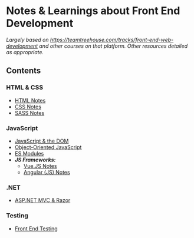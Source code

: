 # Notes & Learnings about Front End Development
*Largely based on https://teamtreehouse.com/tracks/front-end-web-development and other courses on that platform. Other resources detailed as appropriate.*

## Contents

### HTML & CSS
- [HTML Notes](https://github.com/minkaotic/front-end-notes/blob/master/HTML-Notes.md)
- [CSS Notes](https://github.com/minkaotic/front-end-notes/blob/master/CSS-Notes.md)
- [SASS Notes](https://github.com/minkaotic/front-end-notes/blob/master/SASS-Notes.md)

### JavaScript
- [JavaScript & the DOM](https://github.com/minkaotic/front-end-notes/blob/master/Javascript-and-the-DOM.md)
- [Object-Oriented JavaScript](https://github.com/minkaotic/front-end-notes/blob/master/Object-oriented-Javascript.md)
- [ES Modules](https://github.com/minkaotic/front-end-notes/blob/master/ES-Modules.md)
- ***JS Frameworks:***
  - [Vue.JS Notes](https://github.com/minkaotic/front-end-notes/blob/master/Vue-JS-Notes.md)
  - [Angular (JS) Notes](https://github.com/minkaotic/front-end-notes/blob/master/Angular-Notes.md)
  
### .NET
- [ASP.NET MVC & Razor](https://github.com/minkaotic/front-end-notes/blob/master/MVC-and-Razor.md)

### Testing
- [Front End Testing](https://github.com/minkaotic/front-end-notes/blob/master/Front-End-Testing.md)
